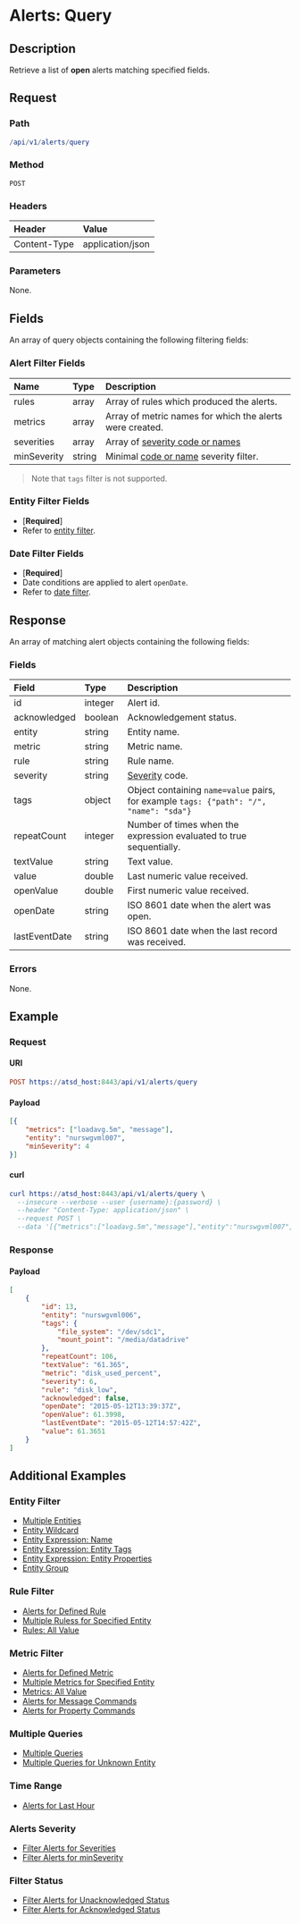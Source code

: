 # Alerts: Query

## Description

Retrieve a list of **open** alerts matching specified fields.

## Request

### Path

```elm
/api/v1/alerts/query
```

### Method

```
POST 
```

### Headers

|**Header**|**Value**|
|:---|:---|
| Content-Type | application/json |

### Parameters

None.

## Fields

An array of query objects containing the following filtering fields:

### Alert Filter Fields

| **Name**  | **Type** | **Description**  |
|:---|:---|:---|
| rules       | array | Array of rules which produced the alerts.        |
| metrics     | array | Array of metric names for which the alerts were created. |
| severities  | array | Array of [severity code or names](/api/data/severity.md)   |
| minSeverity |  string   | Minimal [code or name](/api/data/severity.md) severity filter.  |

> Note that `tags` filter is not supported.

### Entity Filter Fields

* [**Required**]
* Refer to [entity filter](../filter-entity.md).

### Date Filter Fields

* [**Required**]
* Date conditions are applied to alert `openDate`.
* Refer to [date filter](../filter-date.md).

## Response 

An array of matching alert objects containing the following fields:

### Fields

| **Field** | **Type** | **Description** |
|:---|:---|:---|
| id    | integer | Alert id.|
| acknowledged | boolean | Acknowledgement status.|
| entity | string | Entity name. |
| metric | string | Metric name.  |
| rule | string | Rule name. |
| severity  | string | [Severity](/api/data/severity.md) code.  |
| tags | object | Object containing `name=value` pairs, for example `tags: {"path": "/", "name": "sda"}` |
| repeatCount | integer | Number of times when the expression evaluated to true sequentially.  |
| textValue | string | Text value.  |
| value | double | Last numeric value received. |
| openValue | double | First numeric value received.  |
| openDate | string | ISO 8601 date when the alert was open.  |
| lastEventDate | string | ISO 8601 date when the last record was received.  |

### Errors

None.

## Example

### Request

#### URI

```elm
POST https://atsd_host:8443/api/v1/alerts/query
```

#### Payload

```json
[{
	"metrics": ["loadavg.5m", "message"],
	"entity": "nurswgvml007",
	"minSeverity": 4
}]
```

#### curl

```elm
curl https://atsd_host:8443/api/v1/alerts/query \
  --insecure --verbose --user {username}:{password} \
  --header "Content-Type: application/json" \
  --request POST \
  --data '[{"metrics":["loadavg.5m","message"],"entity":"nurswgvml007","minSeverity":4}]'
```

### Response

#### Payload

```json
[
    {
        "id": 13,
        "entity": "nurswgvml006",        
        "tags": {
            "file_system": "/dev/sdc1",
            "mount_point": "/media/datadrive"
        },
        "repeatCount": 106,
        "textValue": "61.365",
        "metric": "disk_used_percent",
        "severity": 6,
        "rule": "disk_low",
        "acknowledged": false,
        "openDate": "2015-05-12T13:39:37Z",
        "openValue": 61.3998,
        "lastEventDate": "2015-05-12T14:57:42Z",
        "value": 61.3651
    }
]
```

## Additional Examples

### Entity Filter
* [Multiple Entities](examples/query/alerts-query-multiple-entity.md)
* [Entity Wildcard](examples/query/alerts-query-entity-wildcard.md)
* [Entity Expression: Name](examples/query/alerts-query-entity-expression-name.md)
* [Entity Expression: Entity Tags](examples/query/alerts-query-entity-expression-entity-tags.md)
* [Entity Expression: Entity Properties](examples/query/alerts-query-entity-expression-entity-properties.md)
* [Entity Group](examples/query/alerts-query-entity-group.md)

### Rule Filter
* [Alerts for Defined Rule](examples/query/alerts-query-defined-rule.md)
* [Multiple Ruless for Specified Entity](examples/query/alerts-query-multiple-rules-specified-entity.md)
* [Rules: All Value](examples/query/alerts-query-rules-all-value.md)

### Metric Filter
* [Alerts for Defined Metric](examples/query/alerts-query-defined-metric.md)
* [Multiple Metrics for Specified Entity](examples/query/alerts-query-multiple-metrics-specified-entity.md)
* [Metrics: All Value](examples/query/alerts-query-metrics-all-value.md)
* [Alerts for Message Commands](examples/query/alerts-query-message-commands.md)
* [Alerts for Property Commands](examples/query/alerts-query-property-commands.md)

### Multiple Queries
* [Multiple Queries](examples/query/alerts-query-multiple-queries.md)
* [Multiple Queries for Unknown Entity](examples/query/alerts-query-multiple-queries-unknown-entity.md)

### Time Range
* [Alerts for Last Hour](examples/query/alerts-query-last-hour.md)

### Alerts Severity
* [Filter Alerts for Severities](examples/query/alerts-query-filter-alerts-severities.md)
* [Filter Alerts for minSeverity](examples/query/alerts-query-filter-alerts-minseverity.md)

### Filter Status
* [Filter Alerts for Unacknowledged Status](examples/query/alerts-query-filter-unacknowledged-status.md)
* [Filter Alerts for Acknowledged Status](examples/query/alerts-query-filter-acknowledged-status.md)





